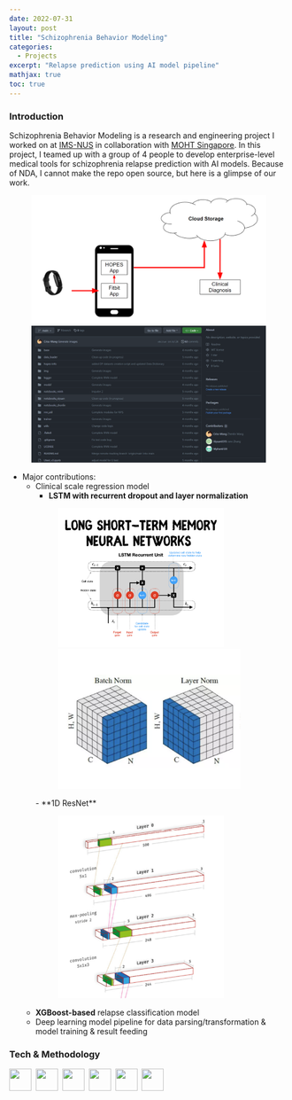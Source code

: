 ```yaml
---
date: 2022-07-31
layout: post
title: "Schizophrenia Behavior Modeling"
categories:
  - Projects
excerpt: "Relapse prediction using AI model pipeline"
mathjax: true
toc: true
---
```


### **Introduction**
Schizophrenia Behavior Modeling is a research and engineering project I worked on at [IMS-NUS](https://ims.nus.edu.sg/) in collaboration with [MOHT Singapore](https://www.moht.com.sg). In this project, I teamed up with a group of 4 people to develop enterprise-level medical tools for schizophrenia relapse prediction with AI models. Because of NDA, I cannot make the repo open source, but here is a glimpse of our work.

<figure align="center">
    <img src="/../../images/Projects/HOPES1.png" width="500px">
    <img src="/../../images/Projects/RIPS.png" width="580px">
</figure>

- Major contributions: 
    - Clinical scale regression model
        - **LSTM with recurrent dropout and layer normalization**
        <figure>
            <img src="/../../images/Projects/lstm.png" width="300px">
            <img src="/../../images/Projects/layer_norm.png" width="330px">
        </figure>
        - **1D ResNet** 
        <figure>
            <img src="/../../images/Projects/cnn.png" width="300px">
        </figure>
  	- **XGBoost-based** relapse classification model
    - Deep learning model pipeline for data parsing/transformation & model training & result feeding


### **Tech & Methodology**
<div>
    <img src="https://cdn.jsdelivr.net/gh/devicons/devicon/icons/python/python-original.svg" width="40" height="40"/>&nbsp;
    <img src="https://cdn.jsdelivr.net/gh/devicons/devicon/icons/pytorch/pytorch-original.svg"  width="40" height="40"/>&nbsp;
    <img src="https://cdn.jsdelivr.net/gh/devicons/devicon/icons/jupyter/jupyter-original.svg" width="40" height="40"/>&nbsp;
    <img src="https://cdn.jsdelivr.net/gh/devicons/devicon/icons/pandas/pandas-original.svg"  width="40" height="40"/>&nbsp;
    <img src="https://cdn.jsdelivr.net/gh/devicons/devicon/icons/docker/docker-original.svg" width="40" height="40"/>&nbsp;
    <img src="https://cdn.jsdelivr.net/gh/devicons/devicon/icons/amazonwebservices/amazonwebservices-plain-wordmark.svg" width="40" height="40"/>&nbsp;
</div>
